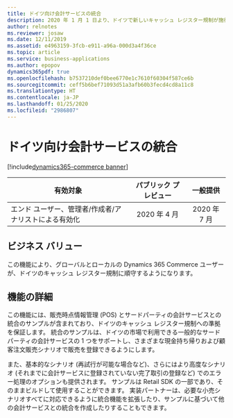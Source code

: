 ```yaml
---
title: ドイツ向け会計サービスの統合
description: 2020 年 1 月 1 日より、ドイツで新しいキャッシュ レジスター規制が施行されました。 Dynamics 365 Commerce がこれらの規制の要件に対応するようになりました。
author: relnotes
ms.reviewer: josaw
ms.date: 12/11/2019
ms.assetid: e4963159-3fcb-e911-a96a-000d3a4f36ce
ms.topic: article
ms.service: business-applications
ms.author: epopov
dynamics365pdf: true
ms.openlocfilehash: b7537210def0bee6770e1c7610f60304f587ce6b
ms.sourcegitcommit: ceff5b6bef71093d51a3afb60b3fecd4cd8a11c8
ms.translationtype: HT
ms.contentlocale: ja-JP
ms.lasthandoff: 01/25/2020
ms.locfileid: "2986807"
---
```

# <a name="fiscal-service-integration-for-germany"></a>ドイツ向け会計サービスの統合
[!include[dynamics365-commerce banner](../includes/dynamics365-commerce.md)]

| 有効対象    |  パブリック プレビュー | 一般提供 | 
| ---------- | :----------: |:----------: |
|エンド ユーザー、管理者/作成者/アナリストによる有効化|2020 年 4 月| 2020 年 7 月|


## <a name="business-value"></a>ビジネス バリュー
<!-- bv start -->
この機能により、グローバルとローカルの Dynamics 365 Commerce ユーザーが、ドイツのキャッシュ レジスター規制に順守するようになります。 
<!-- bv end -->



## <a name="feature-details"></a>機能の詳細
<!--feature detail start -->
この機能には、販売時点情報管理 (POS) とサードパーティの会計サービスとの統合のサンプルが含まれており、ドイツのキャッシュ レジスター規制への準拠を保証します。 統合のサンプルは、ドイツの市場で利用できる一般的なサード パーティの会計サービスの 1 つをサポートし、さまざまな現金持ち帰りおよび顧客注文販売シナリオで販売を登録できるようにします。 

また、基本的なシナリオ (再試行が可能な場合など)、さらにはより高度なシナリオ (それまでに会計サービスに登録されていない完了取引の登録など) でのエラー処理のオプションも提供されます。 サンプルは Retail SDK の一部であり、そのままビルドして使用することができます。 実装パートナーは、必要な小売シナリオすべてに対応できるように統合機能を拡張したり、サンプルに基づいて他の会計サービスとの統合を作成したりすることもできます。 
<!--feature detail end -->









